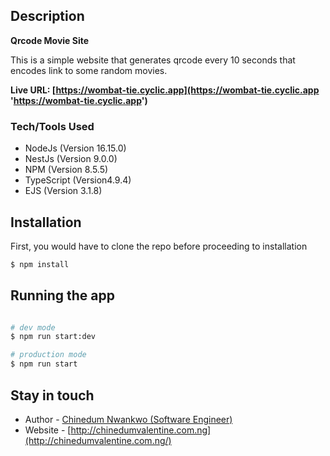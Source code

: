 ## Description

**Qrcode Movie Site**

This is a simple website that generates qrcode every 10 seconds that encodes link to some random movies.

**Live URL: [https://wombat-tie.cyclic.app](https://wombat-tie.cyclic.app 'https://wombat-tie.cyclic.app')**

### Tech/Tools Used

- NodeJs (Version 16.15.0)
- NestJs (Version 9.0.0)
- NPM (Version 8.5.5)
- TypeScript (Version4.9.4)
- EJS (Version 3.1.8)

## Installation

First, you would have to clone the repo before proceeding to installation

```bash
$ npm install
```

## Running the app

```bash

# dev mode
$ npm run start:dev

# production mode
$ npm run start
```

## Stay in touch

- Author - [Chinedum Nwankwo (Software Engineer)](https://github.com/calculusky)
- Website - [http://chinedumvalentine.com.ng](http://chinedumvalentine.com.ng/)
